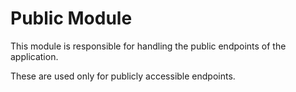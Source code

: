 # Public Module

This module is responsible for handling the public endpoints of the application.

These are used only for publicly accessible endpoints.
